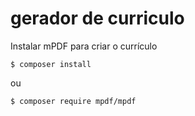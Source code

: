 # gerador de curriculo

Instalar mPDF para criar o currículo

```console
$ composer install
```
ou 
```console
$ composer require mpdf/mpdf
```

